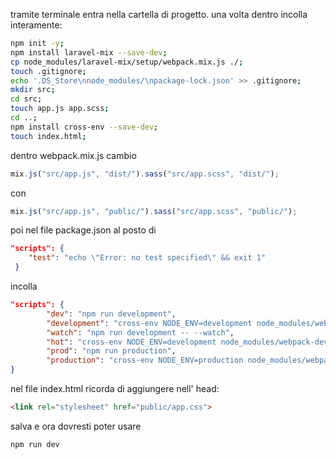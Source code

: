tramite terminale entra nella cartella di progetto. una volta dentro incolla interamente:

```bash
npm init -y;
npm install laravel-mix --save-dev;
cp node_modules/laravel-mix/setup/webpack.mix.js ./;
touch .gitignore;
echo '.DS_Store\nnode_modules/\npackage-lock.json' >> .gitignore;
mkdir src;
cd src;
touch app.js app.scss;
cd ..;
npm install cross-env --save-dev;
touch index.html;
```

dentro webpack.mix.js cambio 

```js
mix.js("src/app.js", "dist/").sass("src/app.scss", "dist/");
```

con

```js
mix.js("src/app.js", "public/").sass("src/app.scss", "public/");
```

poi nel file package.json al posto di

```json
"scripts": {
    "test": "echo \"Error: no test specified\" && exit 1"
 }
```

incolla

```json
"scripts": {
        "dev": "npm run development",
        "development": "cross-env NODE_ENV=development node_modules/webpack/bin/webpack.js --progress --hide-modules --config=node_modules/laravel-mix/setup/webpack.config.js",
        "watch": "npm run development -- --watch",
        "hot": "cross-env NODE_ENV=development node_modules/webpack-dev-server/bin/webpack-dev-server.js --inline --hot --config=node_modules/laravel-mix/setup/webpack.config.js",
        "prod": "npm run production",
        "production": "cross-env NODE_ENV=production node_modules/webpack/bin/webpack.js --no-progress --hide-modules --config=node_modules/laravel-mix/setup/webpack.config.js"
}
```
nel file index.html ricorda di aggiungere nell' head:

```html
<link rel="stylesheet" href="public/app.css">
```

salva e ora dovresti poter usare

```bash
npm run dev
```

